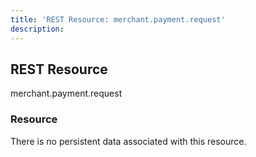 ```yaml
---
title: 'REST Resource: merchant.payment.request'
description: 
---
```


## REST Resource

<div class="md-api_reference_method_heading">

merchant.payment.request

</div>

### Resource

There is no persistent data associated with this resource.

<RestResourceOverview resource="merchant.payment.request" />